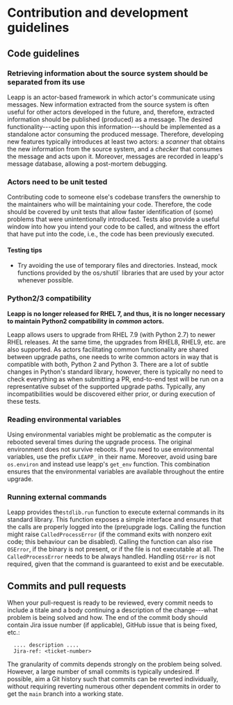 # Contribution and development guidelines
## Code guidelines
### Retrieving information about the source system should be separated from its use
Leapp is an actor-based framework in which actor's communicate using messages.
New information extracted from the source system is often useful for other
actors developed in the future, and, therefore, extracted information should be
published (produced) as a message. The desired functionality---acting upon this
information---should be implemented as a standalone actor consuming the produced message.
Therefore, developing new features typically introduces at least two actors:
a _scanner_ that obtains the new information from the source system, and a _checker_
that consumes the message and acts upon it. Moreover, messages are recorded
in leapp's message database, allowing a post-mortem debugging.

### Actors need to be unit tested
Contributing code to someone else's codebase transfers the ownership to the
maintainers who will be maintaining your code. Therefore, the code should be
covered by unit tests that allow faster identification of (some) problems that
were unintentionally introduced. Tests also provide a useful window into how
you intend your code to be called, and witness the effort that have put into the
code, i.e., the code has been previously executed.

#### Testing tips
- Try avoiding the use of temporary files and directories. Instead, mock functions
provided by the os`/`shutil` libraries that are used by your actor whenever possible.

### Python2/3 compatibility
**Leapp is no longer released for RHEL 7, and thus, it is no longer necessary to maintain
Python2 compatibility in _common_ actors.**

Leapp allows users to upgrade from RHEL 7.9 (with Python 2.7) to newer RHEL releases.
At the same time, the upgrades from RHEL8, RHEL9, etc. are also supported. As actors
facilitating common functionality are shared between upgrade paths, one needs to write
common actors in way that is compatible with both, Python 2 and Python 3. There are a lot
of subtle changes in Python's standard library, however, there is typically no need to
check everything as when submitting a PR, end-to-end test will be run on a representative
subset of the supported upgrade paths. Typically, any incompatibilities would be
discovered either prior, or during execution of these tests.

### Reading environmental variables
Using environmental variables might be problematic as the computer is rebooted
several times during the upgrade process. The original environment does not
survive reboots. If you need to use environmental variables, use the prefix `LEAPP_`
in their name. Moreover, avoid using bare `os.environ` and instead use leapp's
`get_env` function. This combination ensures that the environmental variables
are available throughout the entire upgrade.

### Running external commands
Leapp provides the`stdlib.run` function to execute external commands in
its standard library. This function exposes a simple interface and ensures
that the calls are properly logged into the (pre)upgrade logs. Calling the function
might raise `CalledProcessError` (if the command exits with nonzero exit code; this
behaviour can be disabled). Calling the function can also rise `OSError`, if the
binary is not present, or if the file is not executable at all. The
`CalledProcessError` needs to be always handled. Handling `OSError` is not required,
given that the command is guaranteed to exist and be executable.

## Commits and pull requests
When your pull-request is ready to be reviewed, every commit needs to include
a titale and a body continuing a description of the change---what problem is
being solved and how. The end of the commit body should contain Jira issue
number (if applicable), GitHub issue that is being fixed, etc.:
```
  .... description ....
  Jira-ref: <ticket-number>
```

The granularity of commits depends strongly on the problem being solved. However,
a large number of small commits is typically undesired. If possible, aim a
Git history such that commits can be reverted individually, without requiring reverting
numerous other dependent commits in order to get the `main` branch into a working state.
